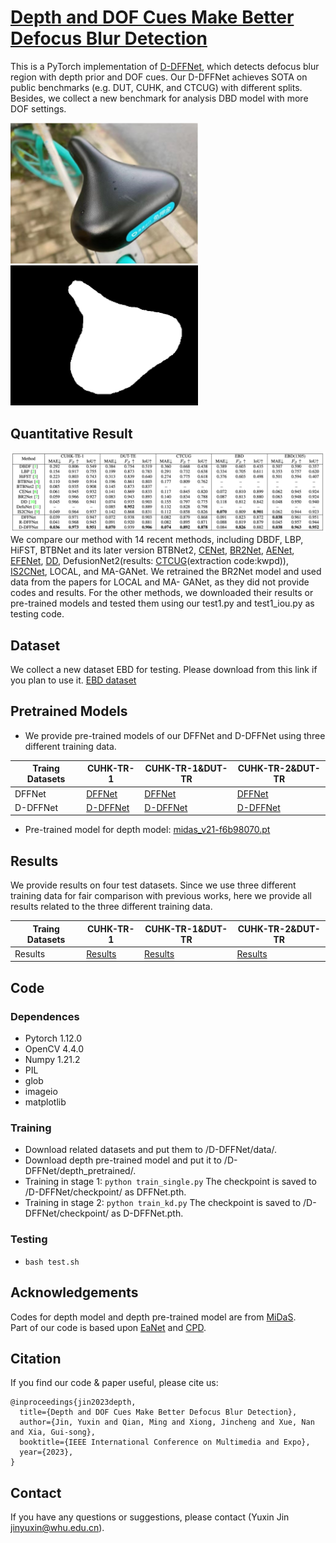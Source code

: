 #  [Depth and DOF Cues Make Better Defocus Blur Detection](https://arxiv.org/abs/2306.11334)

This is a PyTorch implementation of [D-DFFNet](https://arxiv.org/abs/2306.11334), which detects defocus blur region with depth prior and DOF cues.
Our D-DFFNet achieves SOTA on public benchmarks (e.g. DUT, CUHK, and CTCUG) with different splits.
Besides, we collect a new benchmark for analysis DBD model with more DOF settings.

<div>
    <img src="assets/1.jpg" width="300"><img src="assets/1.png" width="300">
</div>

## Quantitative Result
![Quantitative comparison with methods training on CUHK-TR-1.](assets/result.png)
We compare our method with 14 recent methods, including DBDF, LBP, HiFST, BTBNet and its later version BTBNet2, [CENet](http://ice.dlut.edu.cn/ZhaoWenda/CENet.html), [BR2Net](https://github.com/ChangTang/BR2Net), [AENet](https://github.com/wdzhao123/DENets), [EFENet](https://github.com/wdzhao123/DENets), [DD](https://github.com/vinthony/depth-distillation), DefusionNet2(results: [CTCUG](https://pan.baidu.com/share/init?surl=QqMpyfzTF78u1xcdt6HFsw)(extraction code:kwpd)), [IS2CNet](https://github.com/wdzhao123/IS2CNet), LOCAL, and MA-GANet. We retrained the BR2Net model and used data from the papers for LOCAL and MA- GANet, as they did not provide codes and results. For the other methods, we downloaded their results or pre-trained models and tested them using our test1.py and test1_iou.py as testing code.




## Dataset
We collect a new dataset EBD for testing. Please download from this link if you plan to use it. [EBD dataset](https://drive.google.com/file/d/1pkgfGSKx80Eq1_kq6-PwYl6zSYXwkqS8/view?usp=sharing) 

## Pretrained Models
* We provide pre-trained models of our DFFNet and D-DFFNet using three different training data.

 Traing Datasets | CUHK-TR-1  | CUHK-TR-1&DUT-TR | CUHK-TR-2&DUT-TR
 ---- | ----- | ------  |  ------
 DFFNet  |  [DFFNet](https://drive.google.com/file/d/10UhCeEEl7OYjwzHZZByPbe6WpxqnWtbR/view?usp=sharing)  | [DFFNet](https://drive.google.com/file/d/1GN-HZ_lSZg25iX8d0fEx0qFZKXjCEhwc/view?usp=sharing) | [DFFNet](https://drive.google.com/file/d/1qiSoClOHZ9jV6qcaTOr6-QSh0ySwCsaX/view?usp=sharing)
 D-DFFNet  | [D-DFFNet](https://drive.google.com/file/d/1BRWXt8xphFv6AQDZwan4umm9EX3X4E2x/view?usp=sharing) | [D-DFFNet](https://drive.google.com/file/d/1NmrA8amNLkI-QPIq_N0Ti36Su7ungMo1/view?usp=share_link)  |[D-DFFNet](https://drive.google.com/file/d/1hU81jbHG-55HmaSgb0_GXOKhRC-enL8Q/view?usp=sharing) 
 * Pre-trained model for depth model: [midas_v21-f6b98070.pt](https://drive.google.com/file/d/1puxWdaUYayZhjf9WGGCwhMfkapl71eeB/view?usp=sharing)


## Results
We provide results on four test datasets. Since we use three different training data for fair comparison with previous works, here we provide all results related to the three different training data.

Traing Datasets | CUHK-TR-1  | CUHK-TR-1&DUT-TR | CUHK-TR-2&DUT-TR
 ---- | ----- | ------  |  ------
 Results  |[Results](https://drive.google.com/file/d/1ncVmYz26pmu_yS_J0Jbe15yvxJDQU3cS/view?usp=sharing) |[Results](https://drive.google.com/file/d/1tLC7zkD2oFu7hsjHA0w615rKqX6bgtAg/view?usp=share_link)  |[Results](https://drive.google.com/file/d/1nfH4l-E2yZuxTd-qh3sRHtYcCZPJW_tR/view?usp=sharing)


## Code

### Dependences
* Pytorch 1.12.0
* OpenCV 4.4.0
* Numpy 1.21.2
* PIL
* glob
* imageio
* matplotlib

### Training
* Download related datasets and put them to /D-DFFNet/data/.
* Download depth pre-trained model and put it to /D-DFFNet/depth_pretrained/.
* Training in stage 1:
`python train_single.py` The checkpoint is saved to /D-DFFNet/checkpoint/ as DFFNet.pth.
* Training in stage 2:
`python train_kd.py` The checkpoint is saved to /D-DFFNet/checkpoint/ as D-DFFNet.pth.


### Testing
* `bash test.sh`

## Acknowledgements
Codes for depth model and depth pre-trained model are from [MiDaS](https://github.com/isl-org/MiDaS).  
Part of our code is based upon [EaNet](https://github.com/geovsion/EaNet) and [CPD](https://github.com/wuzhe71/CPD).

## Citation
If you find our code & paper useful, please cite us:
```
@inproceedings{jin2023depth,
  title={Depth and DOF Cues Make Better Defocus Blur Detection},
  author={Jin, Yuxin and Qian, Ming and Xiong, Jincheng and Xue, Nan and Xia, Gui-song},
  booktitle={IEEE International Conference on Multimedia and Expo},
  year={2023},
}
```

## Contact
If you have any questions or suggestions, please contact (Yuxin Jin jinyuxin@whu.edu.cn).


